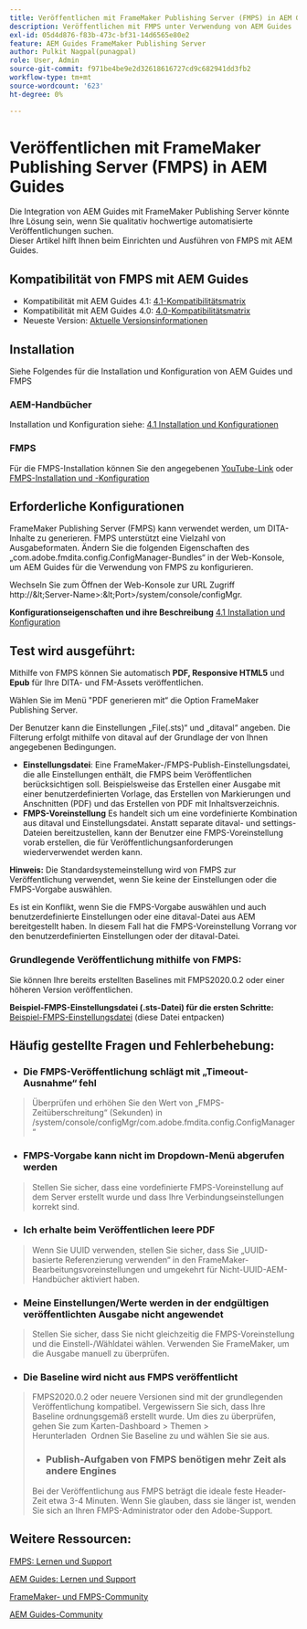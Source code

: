 ```yaml
---
title: Veröffentlichen mit FrameMaker Publishing Server (FMPS) in AEM Guides
description: Veröffentlichen mit FMPS unter Verwendung von AEM Guides
exl-id: 05d4d876-f83b-473c-bf31-14d6565e80e2
feature: AEM Guides FrameMaker Publishing Server
author: Pulkit Nagpal(punagpal)
role: User, Admin
source-git-commit: f971be4be9e2d32618616727cd9c682941dd3fb2
workflow-type: tm+mt
source-wordcount: '623'
ht-degree: 0%

---
```


# Veröffentlichen mit FrameMaker Publishing Server (FMPS) in AEM Guides

Die Integration von AEM Guides mit FrameMaker Publishing Server könnte Ihre Lösung sein, wenn Sie qualitativ hochwertige automatisierte Veröffentlichungen suchen.\
Dieser Artikel hilft Ihnen beim Einrichten und Ausführen von FMPS mit AEM Guides.

## Kompatibilität von FMPS mit AEM Guides

- Kompatibilität mit AEM Guides 4.1: [4.1-Kompatibilitätsmatrix](https://experienceleague.adobe.com/docs/experience-manager-guides-learn/tutorials/release-info/release-notes/on-prem-release-notes/release-notes-4.1.html?lang=en/#compatibility-matrix)
- Kompatibilität mit AEM Guides 4.0: [4.0-Kompatibilitätsmatrix](https://helpx.adobe.com/xml-documentation-for-experience-manager/release-note/release-notes-xml-documentation-solution-4-0.html/#Compatibility%20matrix)
- Neueste Version: [Aktuelle Versionsinformationen](https://experienceleague.adobe.com/docs/experience-manager-guides-learn/tutorials/release-info/latest-release-info.html?lang=en)

## Installation

Siehe Folgendes für die Installation und Konfiguration von AEM Guides und FMPS

### AEM-Handbücher

Installation und Konfiguration siehe: [4.1 Installation und Konfigurationen](https://helpx.adobe.com/content/dam/help/en/xml-documentation-solution/4-1-2/Adobe-Experience-Manager-Guides_Installation-Configuration-Guide_EN.pdf)

### FMPS

Für die FMPS-Installation können Sie den angegebenen [YouTube-Link](https://www.youtube.com/watch?v=2deelyM5VA8&amp;t) oder [FMPS-Installation und -Konfiguration](https://help.adobe.com/en_US/framemaker/server/index.html#t=fmps-user-guide%2Finstall_config_fmps.html%23install_config_fmps&amp;rhtocid=_2)

## Erforderliche Konfigurationen

FrameMaker Publishing Server (FMPS) kann verwendet werden, um DITA-Inhalte zu generieren. FMPS unterstützt eine Vielzahl von Ausgabeformaten. Ändern Sie die folgenden Eigenschaften des „com.adobe.fmdita.config.ConfigManager-Bundles“ in der Web-Konsole, um AEM Guides für die Verwendung von FMPS zu konfigurieren.

Wechseln Sie zum Öffnen der Web-Konsole zur URL Zugriff http://\&lt;Server-Name>:\&lt;Port\>/system/console/configMgr.

**Konfigurationseigenschaften und ihre Beschreibung** [4.1 Installation und Konfiguration](https://helpx.adobe.com/content/dam/help/en/xml-documentation-solution/4-1-2/Adobe-Experience-Manager-Guides_Installation-Configuration-Guide_EN.pdf#page=89)

## Test wird ausgeführt:

Mithilfe von FMPS können Sie automatisch **PDF, Responsive HTML5** und **Epub** für Ihre DITA- und FM-Assets veröffentlichen.

Wählen Sie im Menü &quot;PDF generieren mit“ die Option FrameMaker Publishing Server.

Der Benutzer kann die Einstellungen „File(.sts)“ und „ditaval“ angeben. Die Filterung erfolgt mithilfe von ditaval auf der Grundlage der von Ihnen angegebenen Bedingungen.

- **Einstellungsdatei**: Eine FrameMaker-/FMPS-Publish-Einstellungsdatei, die alle Einstellungen enthält, die FMPS beim Veröffentlichen berücksichtigen soll. Beispielsweise das Erstellen einer Ausgabe mit einer benutzerdefinierten Vorlage, das Erstellen von Markierungen und Anschnitten (PDF) und das Erstellen von PDF mit Inhaltsverzeichnis.
- **FMPS-Voreinstellung** Es handelt sich um eine vordefinierte Kombination aus ditaval und Einstellungsdatei. Anstatt separate ditaval- und settings-Dateien bereitzustellen, kann der Benutzer eine FMPS-Voreinstellung vorab erstellen, die für Veröffentlichungsanforderungen wiederverwendet werden kann.

**Hinweis:** Die Standardsystemeinstellung wird von FMPS zur Veröffentlichung verwendet, wenn Sie keine der Einstellungen oder die FMPS-Vorgabe auswählen.

Es ist ein Konflikt, wenn Sie die FMPS-Vorgabe auswählen und auch benutzerdefinierte Einstellungen oder eine ditaval-Datei aus AEM bereitgestellt haben. In diesem Fall hat die FMPS-Voreinstellung Vorrang vor den benutzerdefinierten Einstellungen oder der ditaval-Datei.

### Grundlegende Veröffentlichung mithilfe von FMPS:

Sie können Ihre bereits erstellten Baselines mit FMPS2020.0.2 oder einer höheren Version veröffentlichen.

**Beispiel-FMPS-Einstellungsdatei (.sts-Datei) für die ersten Schritte:** [Beispiel-FMPS-Einstellungsdatei](https://acrobat.adobe.com/link/track?uri=urn:aaid:scds:US:ef750752-7a7e-4e51-923e-6b7d9861ed54) (diese Datei entpacken)

## Häufig gestellte Fragen und Fehlerbehebung:

- ### Die FMPS-Veröffentlichung schlägt mit „Timeout-Ausnahme“ fehl

>Überprüfen und erhöhen Sie den Wert von „FMPS-Zeitüberschreitung“ (Sekunden) in /system/console/configMgr/com.adobe.fmdita.config.ConfigManager“

- ### FMPS-Vorgabe kann nicht im Dropdown-Menü abgerufen werden

>Stellen Sie sicher, dass eine vordefinierte FMPS-Voreinstellung auf dem Server erstellt wurde und dass Ihre Verbindungseinstellungen korrekt sind.

- ### Ich erhalte beim Veröffentlichen leere PDF

>Wenn Sie UUID verwenden, stellen Sie sicher, dass Sie „UUID-basierte Referenzierung verwenden“ in den FrameMaker-Bearbeitungsvoreinstellungen und umgekehrt für Nicht-UUID-AEM-Handbücher aktiviert haben.

- ### Meine Einstellungen/Werte werden in der endgültigen veröffentlichten Ausgabe nicht angewendet

>Stellen Sie sicher, dass Sie nicht gleichzeitig die FMPS-Voreinstellung und die Einstell-/Wähldatei wählen. Verwenden Sie FrameMaker, um die Ausgabe manuell zu überprüfen.

- ### Die Baseline wird nicht aus FMPS veröffentlicht

>FMPS2020.0.2 oder neuere Versionen sind mit der grundlegenden Veröffentlichung kompatibel.
>Vergewissern Sie sich, dass Ihre Baseline ordnungsgemäß erstellt wurde. Um dies zu überprüfen, gehen Sie zum Karten-Dashboard > Themen > Herunterladen  Ordnen Sie Baseline zu und wählen Sie sie aus.
>- ### Publish-Aufgaben von FMPS benötigen mehr Zeit als andere Engines
>Bei der Veröffentlichung aus FMPS beträgt die ideale feste Header-Zeit etwa 3-4 Minuten. Wenn Sie glauben, dass sie länger ist, wenden Sie sich an Ihren FMPS-Administrator oder den Adobe-Support.

## Weitere Ressourcen:

[FMPS: Lernen und Support](https://helpx.adobe.com/support/framemaker-publishing-server.html)

[AEM Guides: Lernen und Support](https://helpx.adobe.com/in/support/xml-documentation-for-experience-manager.html)

[FrameMaker- und FMPS-Community](https://community.adobe.com/t5/framemaker/ct-p/ct-framemaker?page=1&amp;sort=latest_replies&amp;lang=all&amp;tabid=all)

[AEM Guides-Community](https://experienceleaguecommunities.adobe.com/t5/experience-manager-guides/ct-p/aem-xml-documentation)
